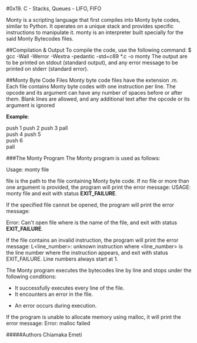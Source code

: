 #0x19. C - Stacks, Queues - LIFO, FIFO

Monty is a scripting language that first compiles into Monty byte codes, similar to Python. It operates on a unique stack and provides specific instructions to manipulate it. monty is an interpreter built specially for the said Monty Bytecodes files.

##Compilation & Output
To compile the code, use the following command: $ gcc -Wall -Werror -Wextra -pedantic -std=c89 *.c -o monty The output are to be printed on stdout (standard output), and any error message to be printed on stderr (standard error).

##Monty Byte Code Files
Monty byte code files have the extension .m. Each file contains Monty byte codes with one instruction per line. The opcode and its argument can have any number of spaces before or after them. Blank lines are allowed, and any additional text after the opcode or its argument is ignored

**Example**:

push 1
push 2
  push 3
                   pall    
push 4
    push 5    
      push    6        
pall

###The Monty Program
The Monty program is used as follows:

Usage: monty file

file is the path to the file containing Monty byte code. If no file or more than one argument is provided, the program will print the error message: USAGE: monty file
and exit with status **EXIT_FAILURE**.

If the specified file cannot be opened, the program will print the error message:

Error: Can't open file <file> where <file> is the name of the file, and exit with status **EXIT_FAILURE**.

If the file contains an invalid instruction, the program will print the error message: L<line_number>: unknown instruction <opcode> where <line_number> is the line number where the instruction appears, and exit with status EXIT_FAILURE. Line numbers always start at 1.

The Monty program executes the bytecodes line by line and stops under the following conditions:

* It successfully executes every line of the file.
* It encounters an error in the file.
- An error occurs during execution.

If the program is unable to allocate memory using malloc, it will print the error message: Error: malloc failed

#####Authors
Chiamaka Emeti
